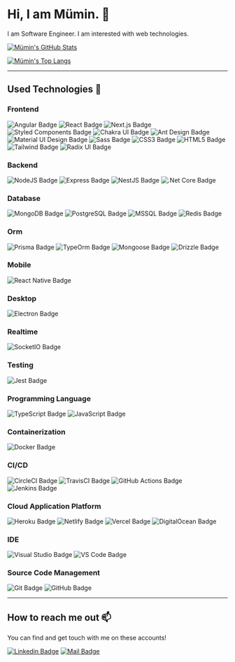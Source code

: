 # Hi, I am Mümin. 👋

I am Software Engineer. I am interested with web technologies.

[![Mümin's GitHub Stats](https://github-readme-stats.vercel.app/api?username=mumincelal&show_icons=true&include_all_commits=true&count_private=true&theme=radical)](https://github.com/mumincelal)

[![Mümin's Top Langs](https://github-readme-stats-axpwmfcg3.vercel.app/api/top-langs/?username=mumincelal&theme=radical&layout=compact)](https://github.com/mumincelal)

---

## Used Technologies 🧠

### Frontend

![Angular Badge](https://img.shields.io/badge/Angular-DD0031?style=flat-square&logo=Angular&logoColor=ffffff)
![React Badge](https://img.shields.io/badge/React-61DAFB?style=flat-square&logo=React&logoColor=000000)
![Next.js Badge](https://img.shields.io/badge/Next.js-000000?style=flat-square&logo=Next.js&logoColor=ffffff)
![Styled Components Badge](https://img.shields.io/badge/Styled%20Components-DB7093?style=flat-square&logo=styled-components&logoColor=ffffff)
![Chakra UI Badge](https://img.shields.io/badge/Chakra%20UI-319795?style=flat-square&logo=Chakra%20UI&logoColor=ffffff)
![Ant Design Badge](https://img.shields.io/badge/Ant%20Design-0170FE?style=flat-square&logo=Ant%20Design&logoColor=ffffff)
![Material UI Design Badge](https://img.shields.io/badge/MUI-007FFF?style=flat-square&logo=MUI&logoColor=ffffff)
![Sass Badge](https://img.shields.io/badge/Sass-CC6699?style=flat-square&logo=Sass&logoColor=ffffff)
![CSS3 Badge](https://img.shields.io/badge/CSS3-1572B6?style=flat-square&logo=CSS3&logoColor=ffffff)
![HTML5 Badge](https://img.shields.io/badge/HTML5-E34F26?style=flat-square&logo=HTML5&logoColor=ffffff)
![Tailwind Badge](https://img.shields.io/badge/Tailwind%20CSS-06B6D4?style=flat-square&logo=Tailwind%20CSS&logoColor=ffffff)
![Radix UI Badge](https://img.shields.io/badge/RadixUI-161618?style=flat-square&logo=radixui&logoColor=ffffff)

### Backend

![NodeJS Badge](https://img.shields.io/badge/NodeJS-339933?style=flat-square&logo=Node.js&logoColor=ffffff)
![Express Badge](https://img.shields.io/badge/Express-000000?style=flat-square&logo=Express&logoColor=ffffff)
![NestJS Badge](https://img.shields.io/badge/NestJS-E0234E?style=flat-square&logo=NestJS&logoColor=ffffff)
![.Net Core Badge](https://img.shields.io/badge/.Net%20Core-5C2D91?style=flat-square&logo=.NET&logoColor=ffffff)

### Database

![MongoDB Badge](https://img.shields.io/badge/MongoDB-47A248?style=flat-square&logo=MongoDB&logoColor=ffffff)
![PostgreSQL Badge](https://img.shields.io/badge/PostgreSQL-336791?style=flat-square&logo=PostgreSQL&logoColor=ffffff)
![MSSQL Badge](https://img.shields.io/badge/MSSQL-CC2927?style=flat-square&logo=Microsoft%20SQL%20Server&logoColor=ffffff)
![Redis Badge](https://img.shields.io/badge/Redis-DC382D?style=flat-square&logo=Redis&logoColor=ffffff)

### Orm

![Prisma Badge](https://img.shields.io/badge/Prisma-2D3748?style=flat-square&logo=Prisma&logoColor=ffffff)
![TypeOrm Badge](https://img.shields.io/badge/TypeORM-DC382D?style=flat-square&logo=TypeORM&logoColor=ffffff)
![Mongoose Badge](https://img.shields.io/badge/Mongoose-880000?style=flat-square&logo=MongoDB&logoColor=ffffff)
![Drizzle Badge](https://img.shields.io/badge/Drizzle-512BD4?style=flat-square&logo=Drizzle&logoColor=ffffff)

### Mobile

![React Native Badge](https://img.shields.io/badge/React%20Native-61DAFB?style=flat-square&logo=React&logoColor=000000)

### Desktop

![Electron Badge](https://img.shields.io/badge/Electron-47848F?style=flat-square&logo=Electron&logoColor=ffffff)

### Realtime

![SocketIO Badge](https://img.shields.io/badge/Socket.IO-010101?style=flat-square&logo=Socket.io&logoColor=ffffff)

### Testing

![Jest Badge](https://img.shields.io/badge/Jest-C21325?style=flat-square&logo=Jest&logoColor=ffffff)

### Programming Language

![TypeScript Badge](https://img.shields.io/badge/Typescript-3178C6?style=flat-square&logo=TypeScript&logoColor=ffffff)
![JavaScript Badge](https://img.shields.io/badge/JavaScript-F7DF1E?style=flat-square&logo=JavaScript&logoColor=222222)

### Containerization

![Docker Badge](https://img.shields.io/badge/Docker-2496ED?style=flat-square&logo=Docker&logoColor=ffffff)

### CI/CD

![CircleCI Badge](https://img.shields.io/badge/CircleCI-343434?style=flat-square&logo=CircleCI&logoColor=ffffff)
![TravisCI Badge](https://img.shields.io/badge/TravisCI-3EAAAF?style=flat-square&logo=Travis%20CI&logoColor=ffffff)
![GitHub Actions Badge](https://img.shields.io/badge/GitHub%20Actions-2088FF?style=flat-square&logo=GitHub%20Actions&logoColor=ffffff)
![Jenkins Badge](https://img.shields.io/badge/Jenkins-D24939?style=flat-square&logo=Jenkins&logoColor=ffffff)

### Cloud Application Platform

![Heroku Badge](https://img.shields.io/badge/Heroku-430098?style=flat-square&logo=Heroku&logoColor=ffffff)
![Netlify Badge](https://img.shields.io/badge/Netlify-00C7B7?style=flat-square&logo=Netlify&logoColor=ffffff)
![Vercel Badge](https://img.shields.io/badge/Vercel-000000?style=flat-square&logo=Vercel&logoColor=ffffff)
![DigitalOcean Badge](https://img.shields.io/badge/DigitalOcean-0080FF?style=flat-square&logo=DigitalOcean&logoColor=ffffff)

### IDE

![Visual Studio Badge](https://img.shields.io/badge/Visual%20Studio-5C2D91?style=flat-square&logo=Visual%20Studio&logoColor=ffffff)
![VS Code Badge](https://img.shields.io/badge/VS%20Code-007ACC?style=flat-square&logo=Visual%20Studio%20Code&logoColor=ffffff)

### Source Code Management

![Git Badge](https://img.shields.io/badge/Git-F05032?style=flat-square&logo=Git&logoColor=ffffff)
![GitHub Badge](https://img.shields.io/badge/GitHub-181717?style=flat-square&logo=GitHub&logoColor=ffffff)

---

## How to reach me out 📫

You can find and get touch with me on these accounts!

[![Linkedin Badge](https://img.shields.io/badge/mumincelal-follow%20on%20linkedin-blue?style=for-the-badge&logo=linkedin)](https://www.linkedin.com/in/mumin-celal-pinar-42547485/)
[![Mail Badge](https://img.shields.io/badge/mumincelalpinar@gmail.com-send%20email-blue?style=for-the-badge&logo=Gmail)](mailto:mumincelalpinar@gmail.com)
